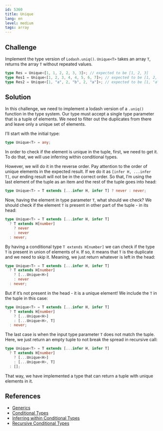 ```yaml
---
id: 5360
title: Unique
lang: en
level: medium
tags: array
---
```


## Challenge

Implement the type version of `Lodash.uniq()`. `Unique<T>` takes an array `T`,
returns the array `T` without repeated values.

```typescript
type Res = Unique<[1, 1, 2, 2, 3, 3]>; // expected to be [1, 2, 3]
type Res1 = Unique<[1, 2, 3, 4, 4, 5, 6, 7]>; // expected to be [1, 2, 3, 4, 5, 6, 7]
type Res2 = Unique<[1, "a", 2, "b", 2, "a"]>; // expected to be [1, "a", 2, "b"]
```

## Solution

In this challenge, we need to implement a lodash version of a `.uniq()` function
in the type system. Our type must accept a single type parameter that is a tuple
of elements. We need to filter out the duplicates from there and leave only a
unique set of elements.

I’ll start with the initial type:

```typescript
type Unique<T> = any;
```

In order to check if the element is unique in the tuple, first, we need to get
it. To do that, we will use inferring within conditional types.

However, we will do it in the reverse order. Pay attention to the order of
unique elements in the expected result. If we do it as `[infer H, ...infer T]`,
our ending result will not be in the correct order. So that, I’m using the last
element of the tuple as an item and the rest of the tuple goes into head:

```typescript
type Unique<T> = T extends [...infer H, infer T] ? never : never;
```

Now, having the element in type parameter `T`, what should we check? We should
check if the element `T` is present in other part of the tuple - in its head:

```typescript
type Unique<T> = T extends [...infer H, infer T]
  ? T extends H[number]
    ? never
    : never
  : never;
```

By having a conditional type `T extends H[number]` we can check if the type `T`
is present in union of elements of `H`. If so, it means that `T` is the
duplicate and we need to skip it. Meaning, we just return whatever is left in
the head:

```typescript
type Unique<T> = T extends [...infer H, infer T]
  ? T extends H[number]
    ? [...Unique<H>]
    : never
  : never;
```

But if it’s not present in the head - it is a unique element! We include the `T`
in the tuple in this case:

```typescript
type Unique<T> = T extends [...infer H, infer T]
  ? T extends H[number]
    ? [...Unique<H>]
    : [...Unique<H>, T]
  : never;
```

The last case is when the input type parameter `T` does not match the tuple.
Here, we just return an empty tuple to not break the spread in recursive call:

```typescript
type Unique<T> = T extends [...infer H, infer T]
  ? T extends H[number]
    ? [...Unique<H>]
    : [...Unique<H>, T]
  : [];
```

That way, we have implemented a type that can return a tuple with unique
elements in it.

## References

- [Generics](https://www.typescriptlang.org/docs/handbook/2/generics.html)
- [Conditional Types](https://www.typescriptlang.org/docs/handbook/2/conditional-types.html)
- [Inferring within Conditional Types](https://www.typescriptlang.org/docs/handbook/2/conditional-types.html#inferring-within-conditional-types)
- [Recursive Conditional Types](https://www.typescriptlang.org/docs/handbook/release-notes/typescript-4-1.html#recursive-conditional-types)

